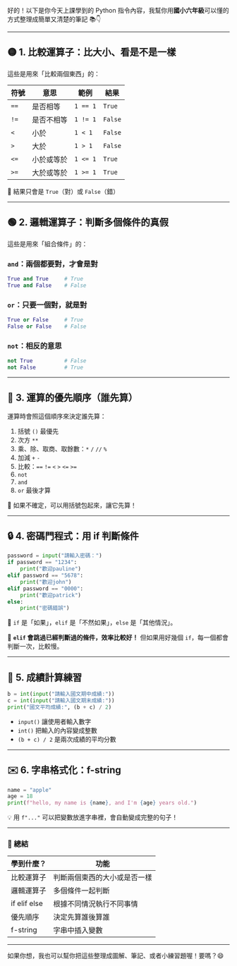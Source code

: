 好的！以下是你今天上課學到的 Python 指令內容，我幫你用**國小六年級**可以懂的方式整理成簡單又清楚的筆記 📚👇

---

## 🟡 1. 比較運算子：比大小、看是不是一樣

這些是用來「比較兩個東西」的：

| 符號 | 意思       | 範例     | 結果    |
| ---- | ---------- | -------- | ------- |
| `==` | 是否相等   | `1 == 1` | `True`  |
| `!=` | 是否不相等 | `1 != 1` | `False` |
| `<`  | 小於       | `1 < 1`  | `False` |
| `>`  | 大於       | `1 > 1`  | `False` |
| `<=` | 小於或等於 | `1 <= 1` | `True`  |
| `>=` | 大於或等於 | `1 >= 1` | `True`  |

🧠 結果只會是 `True`（對）或 `False`（錯）

---

## 🟢 2. 邏輯運算子：判斷多個條件的真假

這些是用來「組合條件」的：

### `and`：**兩個都要對，才會是對**

```python
True and True     # True
True and False    # False
```

### `or`：**只要一個對，就是對**

```python
True or False     # True
False or False    # False
```

### `not`：**相反的意思**

```python
not True          # False
not False         # True
```

---

## 🔢 3. 運算的優先順序（誰先算）

運算時會照這個順序來決定誰先算：

1. 括號 `()` 最優先
2. 次方 `**`
3. 乘、除、取商、取餘數：`*` `/` `//` `%`
4. 加減 `+` `-`
5. 比較：`==` `!=` `<` `>` `<=` `>=`
6. `not`
7. `and`
8. `or` 最後才算

📌 如果不確定，可以用括號包起來，讓它先算！

---

## 🔒 4. 密碼門程式：用 if 判斷條件

```python
password = input("請輸入密碼：")
if password == "1234":
    print("歡迎pauline")
elif password == "5678":
    print("歡迎john")
elif password == "0000":
    print("歡迎patrick")
else:
    print("密碼錯誤")
```

🔑 `if` 是「如果」，`elif` 是「不然如果」，`else` 是「其他情況」。

🧠 **`elif` 會跳過已經判斷過的條件，效率比較好！**
但如果用好幾個 `if`，每一個都會判斷一次，比較慢。

---

## 🧮 5. 成績計算練習

```python
b = int(input("請輸入國文期中成績:"))
c = int(input("請輸入國文期末成績:"))
print("國文平均成績:", (b + c) / 2)
```

- `input()` 讓使用者輸入數字
- `int()` 把輸入的內容變成整數
- `(b + c) / 2` 是兩次成績的平均分數

---

## ✉️ 6. 字串格式化：f-string

```python
name = "apple"
age = 18
print(f"hello, my name is {name}, and I'm {age} years old.")
```

💡 用 `f"..."` 可以把變數放進字串裡，會自動變成完整的句子！

---

### 🎉 總結

| 學到什麼？   | 功能                         |
| ------------ | ---------------------------- |
| 比較運算子   | 判斷兩個東西的大小或是否一樣 |
| 邏輯運算子   | 多個條件一起判斷             |
| if elif else | 根據不同情況執行不同事情     |
| 優先順序     | 決定先算誰後算誰             |
| f-string     | 字串中插入變數               |

---

如果你想，我也可以幫你把這些整理成圖解、筆記、或者小練習題喔！要嗎？😄
